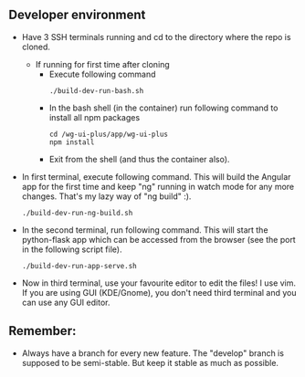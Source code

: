 ## Developer environment ##
* Have 3 SSH terminals running and cd to the directory where the repo is cloned.
  * If running for first time after cloning
    * Execute following command
      ```
      ./build-dev-run-bash.sh
      ```
    * In the bash shell (in the container) run following command to install all npm packages
      ```
      cd /wg-ui-plus/app/wg-ui-plus
      npm install
      ```
    * Exit from the shell (and thus the container also).

* In first terminal, execute following command. This will build the Angular app for the first time and keep "ng" running in watch mode for any more changes. That's my lazy way of "ng build" :).
  ```
  ./build-dev-run-ng-build.sh
  ```

* In the second terminal, run following command. This will start the python-flask app which can be accessed from the browser (see the port in the following script file).
  ```
  ./build-dev-run-app-serve.sh
  ```

* Now in third terminal, use your favourite editor to edit the files! I use vim. If you are using GUI (KDE/Gnome), you don't need third terminal and you can use any GUI editor.

## Remember: ##
* Always have a branch for every new feature. The "develop" branch is supposed to be semi-stable. But keep it stable as much as possible.
